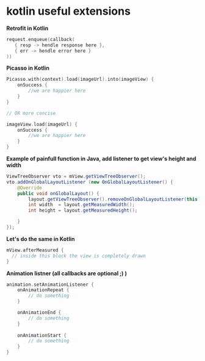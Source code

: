 # kotlin useful extensions


<b>Retrofit in Kotlin</b>
```kotlin
request.enqueue(callback(
   { resp -> hendle response here }, 
   { err -> hendle error here }
))
```

<b>Picasso in Kotlin</b>
```kotlin
Picasso.with(context).load(imageUrl).into(imageView) {
    onSuccess {
        //we are happier here
    }
}

// OR more concise

imageView.load(imageUrl) {
    onSuccess {
        //we are happier here
    }
}
```



<b>Example of painfull function in Java, add listener to get view's height and width</b>
```java
ViewTreeObserver vto = mView.getViewTreeObserver(); 
vto.addOnGlobalLayoutListener (new OnGlobalLayoutListener() { 
    @Override 
    public void onGlobalLayout() {
        layout.getViewTreeObserver().removeOnGlobalLayoutListener(this); 
        int width  = layout.getMeasuredWidth();
        int height = layout.getMeasuredHeight(); 

    } 
});
```

<b>Let's do the same in Kotlin</b>
```kotlin
mView.afterMeasured {
  // inside this block the view is completely drawn
}
```


<b>Animation listner (all callbacks are optional ;) )</b>
```kotlin
animation.setAnimationListener {
    onAnimationRepeat {
        // do something
    }

    onAnimationEnd {
        // do something
    }
    
    onAnimationStart {
        // do something
    }
}
```
